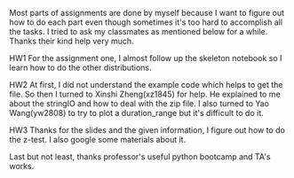 
Most parts of assignments are done by myself because I want to figure out how to do each part even though sometimes it's too hard to accomplish all the tasks. I tried to ask my classmates as mentioned below for a while. Thanks their kind help very much.

HW1
For the assignment one, I almost follow up the skeleton notebook so I learn how to do the other distributions.

HW2
At first, I did not understand the example code which helps to get the file. So then I turned to Xinshi Zheng(xz1845) for help. He explained to me about the stringIO and how to deal with the zip file. I also turned to Yao Wang(yw2808) to try to plot a duration_range but it's difficult to do it.

HW3
Thanks for the slides and the given information, I figure out how to do the z-test. I also google some materials about it. 


Last but not least, thanks professor's useful python bootcamp and TA's works.

